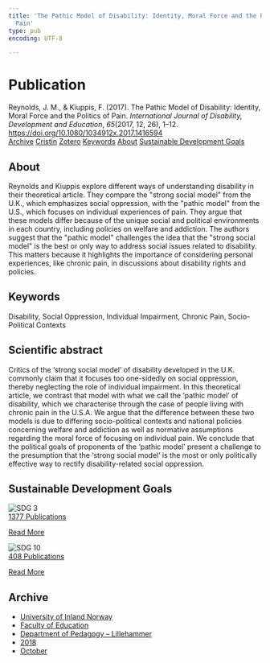 ```yaml
---
title: 'The Pathic Model of Disability: Identity, Moral Force and the Politics of
  Pain'
type: pub
encoding: UTF-8

---
```

<h1>Publication</h1>
<article id="csl-bib-container-SVL6ZQGC" class="csl-bib-container">
  <div class="csl-bib-body"> <div class="csl-entry">Reynolds, J. M., &#38; Kiuppis, F. (2017). The Pathic Model of Disability: Identity, Moral Force and the Politics of Pain. <i>International Journal of Disability, Development and Education</i>, <i>65</i>(2017, 12, 26), 1–12. <a href="https://doi.org/10.1080/1034912x.2017.1416594">https://doi.org/10.1080/1034912x.2017.1416594</a></div> </div>
  <div class="csl-bib-buttons">
    <a href="#taxonomy-article-SVL6ZQGC" alt="archive" class="csl-bib-button">Archive</a>
    <a href="https://app.cristin.no/results/show.jsf?id=1620684" alt="Cristin" class="csl-bib-button">Cristin</a>
    <a href="http://zotero.org/groups/5881554/items/SVL6ZQGC" alt="Zotero" class="csl-bib-button">Zotero</a>
    <a href="#keywords-article-SVL6ZQGC" alt="keywords" class="csl-bib-button">Keywords</a>
    <a href="#about-article-SVL6ZQGC" alt="about_pub" class="csl-bib-button">About</a>
    <a href="#sdg-article-SVL6ZQGC" alt="sdg" class="csl-bib-button">Sustainable Development Goals</a>
  </div>
  <div id="csl-bib-meta-container-SVL6ZQGC"></div>
</article>
<div id="csl-bib-meta-SVL6ZQGC" class="csl-bib-meta">
  <article id="about-article-SVL6ZQGC" class="about_pub-article">
    <h1>About</h1>
    Reynolds and Kiuppis explore different ways of understanding disability in their theoretical article. They compare the "strong social model" from the U.K., which emphasizes social oppression, with the "pathic model" from the U.S., which focuses on individual experiences of pain. They argue that these models differ because of the unique social and political environments in each country, including policies on welfare and addiction. The authors suggest that the "pathic model" challenges the idea that the "strong social model" is the best or only way to address social issues related to disability. This matters because it highlights the importance of considering personal experiences, like chronic pain, in discussions about disability rights and policies.
  </article>
  <article id="keywords-article-SVL6ZQGC" class="keywords-article">
    <h1>Keywords</h1>
    Disability, Social Oppression, Individual Impairment, Chronic Pain, Socio-Political Contexts
  </article>
  <article id="abstract-article-SVL6ZQGC" class="abstract-article">
    <h1>Scientific abstract</h1>
    Critics of the ‘strong social model’ of disability developed in the U.K. commonly claim that it focuses too one-sidedly on social oppression, thereby neglecting the role of individual impairment. In this theoretical article, we contrast that model with what we call the ‘pathic model’ of disability, which we characterise through the case of people living with chronic pain in the U.S.A. We argue that the difference between these two models is due to differing socio-political contexts and national policies concerning welfare and addiction as well as normative assumptions regarding the moral force of focusing on individual pain. We conclude that the political goals of proponents of the ‘pathic model’ present a challenge to the presumption that the ‘strong social model’ is the most or only politically effective way to rectify disability-related social oppression.
  </article>
  <article id="sdg-article-SVL6ZQGC" class="sdg-article">
    <h1>Sustainable Development Goals</h1>
    <div class="sdg-container"><div id="sdg3" class="sdg">
        <img src="{{< params subfolder >}}images/sdg/sdg03_en.png" class="image" alt="SDG 3">
        <div class="sdg-overlay">
          <a href="{{< params subfolder >}}en/archive/?sdg=3#archive" class="sdg-publication-count"><span>1377</span> Publications</a>
          <p><a href="https://sdgs.un.org/goals/goal3" class="sdg-read-more">Read More</a></p>
        </div>
      </div> <div id="sdg10" class="sdg">
        <img src="{{< params subfolder >}}images/sdg/sdg10_en.png" class="image" alt="SDG 10">
        <div class="sdg-overlay">
          <a href="{{< params subfolder >}}en/archive/?sdg=10#archive" class="sdg-publication-count"><span>408</span> Publications</a>
          <p><a href="https://sdgs.un.org/goals/goal10" class="sdg-read-more">Read More</a></p>
        </div>
      </div></div>
  </article>
  <article id="taxonomy-article-SVL6ZQGC" class="taxonomy-article">
    <h1>Archive</h1>
    <ul>
      <li><a href="{{< params subfolder >}}en/archive/?key=3DCRN523">University of Inland Norway</a></li>
      <li><a href="{{< params subfolder >}}en/archive/?key=WYNZA47F">Faculty of Education</a></li>
      <li><a href="{{< params subfolder >}}en/archive/?key=L8MA547R">Department of Pedagogy – Lillehammer</a></li>
      <li><a href="{{< params subfolder >}}en/archive/?key=X2Y974UN">2018</a></li>
      <li><a href="{{< params subfolder >}}en/archive/?key=25QKG7M7">October</a></li>
    </ul>
  </article>
</div>
